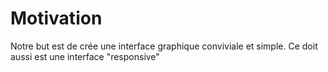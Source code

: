 # Motivation

Notre but est de crée une interface graphique conviviale et simple.
Ce doit aussi est une interface "responsive"
